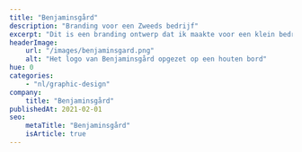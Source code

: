 ```yaml
---
title: "Benjaminsgård"
description: "Branding voor een Zweeds bedrijf"
excerpt: "Dit is een branding ontwerp dat ik maakte voor een klein bedrijf in Zweden dat hutten verhuurt in de uitgestrekte Zweedse bossen. Het symboliseert het warme, veilige gevoel dat het bedrijf wil uitdrukken."
headerImage:
    url: "/images/benjaminsgard.png"
    alt: "Het logo van Benjaminsgård opgezet op een houten bord"
hue: 0
categories:
    - "nl/graphic-design"
company:
    title: "Benjaminsgård"
publishedAt: 2021-02-01
seo:
    metaTitle: "Benjaminsgård"
    isArticle: true
---
```

